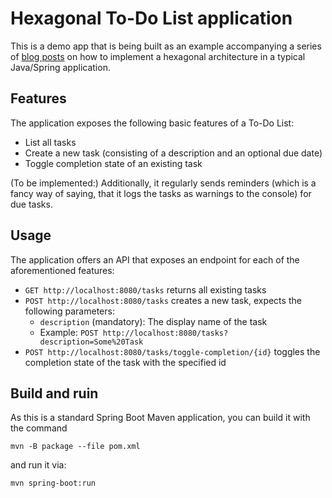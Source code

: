 # Hexagonal To-Do List application

This is a demo app that is being built as an example accompanying a series of [blog posts][Blog] on how to implement a
hexagonal architecture in a typical Java/Spring application.

## Features

The application exposes the following basic features of a To-Do List:

- List all tasks
- Create a new task (consisting of a description and an optional due date)
- Toggle completion state of an existing task

(To be implemented:) Additionally, it regularly sends reminders (which is a fancy way of saying, that it logs the tasks
as warnings to the console) for due tasks.

## Usage

The application offers an API that exposes an endpoint for each of the aforementioned features:

- `GET http://localhost:8080/tasks` returns all existing tasks
- `POST http://localhost:8080/tasks` creates a new task, expects the following parameters:
    - `description` (mandatory): The display name of the task
    - Example: `POST http://localhost:8080/tasks?description=Some%20Task`
- `POST http://localhost:8080/tasks/toggle-completion/{id}` toggles the completion state of the task with the specified
  id

## Build and ruin

As this is a standard Spring Boot Maven application, you can build it with the command

```
mvn -B package --file pom.xml
```

and run it via:

```
mvn spring-boot:run
```

[//]: # (TODO: Add links to blog posts when they are published)

[Blog]: https://www.colenet.de/blog/
